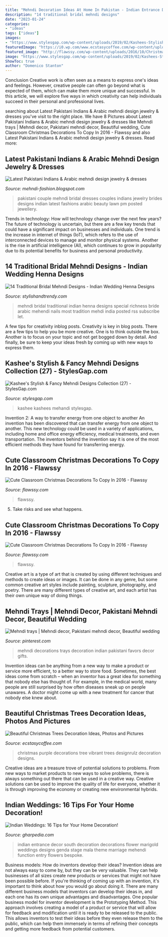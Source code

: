 ```yaml
---
title: "Mehndi Decoration Ideas At Home In Pakistan - Indian Entrance Decor South Decoration Decorations Flower Marigold Weddings Designs Genda Stage Mala Theme Marriage Mehendi Function Entry Flowers Bespoke"
description: "14 traditional bridal mehndi designs"
date: "2023-01-24"
categories:
- "ideas"
tags: ["ideas"]
images:
- "https://www.stylesgap.com/wp-content/uploads/2019/02/Kashees-Stylish-Fancy-Mehndi-Designs-Collection-27-768x1183.jpg"
featuredImage: "https://i0.wp.com/www.ecstasycoffee.com/wp-content/uploads/2014/12/Vibrant-Purple-Christmas-Tree.jpg?resize=750%2C999"
featured_image: "http://flawssy.com/wp-content/uploads/2016/10/Christmas-Elf-Classroom-Door-Decoration.jpg"
image: "https://www.stylesgap.com/wp-content/uploads/2019/02/Kashees-Stylish-Fancy-Mehndi-Designs-Collection-27-768x1183.jpg"
ShowToc: true
author: "Domenico Stanton"
---
```



Conclusion
Creative work is often seen as a means to express one's ideas and feelings. However, creative people can often go beyond what is expected of them, which can make them more unique and successful. In this article, we will explore five ways in which creativity can help individuals succeed in their personal and professional lives.

	

		
searching about Latest Pakistani Indians &amp; Arabic mehndi design jewelry &amp; dresses you've visit to the right place. We have 8 Pictures about Latest Pakistani Indians &amp; Arabic mehndi design jewelry &amp; dresses like Mehndi trays | Mehndi decor, Pakistani mehndi decor, Beautiful wedding, Cute Classroom Christmas Decorations To Copy In 2016 - Flawssy and also Latest Pakistani Indians &amp; Arabic mehndi design jewelry &amp; dresses. Read more:
		
    
## Latest Pakistani Indians &amp; Arabic Mehndi Design Jewelry &amp; Dresses

<img loading=lazy src="http://4.bp.blogspot.com/-rDu2-J66Xac/TsSvsu1frpI/AAAAAAAAHKw/nAZKV2iDFIM/s1600/Beautiful+wedding+pakistani+couples+%2528138%2529.jpg" onerror="this.onerror=null;this.src='https://tse2.mm.bing.net/th?id=OIP.b_2RF4p3RZDCLA9cyJf3WQHaKX&amp;pid=15.1';" alt="Latest Pakistani Indians &amp; Arabic mehndi design jewelry &amp; dresses">

_Source: mehndi-fashion.blogspot.com_

>pakistani couple mehndi bridal dresses couples indians jewelry brides designs indian latest fashions arabic beauty lawn pm posted jewellery. 

	

Trends in technology: How will technology change over the next few years?
The future of technology is uncertain, but there are a few key trends that could have a significant impact on businesses and individuals. One trend is the increase in internet of things (IoT), which refers to the use of interconnected devices to manage and monitor physical systems. Another is the rise in artificial intelligence (AI), which continues to grow in popularity due to its potential benefits for business and personal productivity.

    
## 14 Traditional Bridal Mehndi Designs - Indian Wedding Henna Designs

<img loading=lazy src="http://www.stylishandtrendy.com/wp-content/uploads/2011/09/traditional-bridal-mehndi-deisgns-3.jpg" onerror="this.onerror=null;this.src='https://tse3.mm.bing.net/th?id=OIP.z5DRfgYx9eed8lGxynNL-wHaKS&amp;pid=15.1';" alt="14 Traditional Bridal Mehndi Designs - Indian Wedding Henna Designs">

_Source: stylishandtrendy.com_

>mehndi bridal traditional indian henna designs special richness bride arabic mehendi nails most tradition mehdi india posted rss subscribe let. 

	

A few tips for creativity inblog posts.
Creativity is key in blog posts. There are a few tips to help you be more creative. One is to think outside the box. Another is to focus on your topic and not get bogged down by detail. And finally, be sure to keep your ideas fresh by coming up with new ways to express them.

    
## Kashee&#039;s Stylish &amp; Fancy Mehndi Designs Collection (27) - StylesGap.com

<img loading=lazy src="https://www.stylesgap.com/wp-content/uploads/2019/02/Kashees-Stylish-Fancy-Mehndi-Designs-Collection-27-768x1183.jpg" onerror="this.onerror=null;this.src='https://tse1.mm.bing.net/th?id=OIP.ga3yMq5AG4NsAQUTn6YGDQHaLa&amp;pid=15.1';" alt="Kashee&#039;s Stylish &amp; Fancy Mehndi Designs Collection (27) - StylesGap.com">

_Source: stylesgap.com_

>kashee kashees mehandi stylesgap. 

	

Invention 2: A way to transfer energy from one object to another
An invention has been discovered that can transfer energy from one object to another. This new technology could be used in a variety of applications, including home and office energy efficiency, medical treatments, and even transportation. The inventors behind the invention say it is one of the most efficient methods they have found for transferring energy.

    
## Cute Classroom Christmas Decorations To Copy In 2016 - Flawssy

<img loading=lazy src="http://flawssy.com/wp-content/uploads/2016/10/Christmas-Elf-Classroom-Door-Decoration.jpg" onerror="this.onerror=null;this.src='https://tse3.mm.bing.net/th?id=OIP.Q0MWatAghZUsl_qkGyW5JAHaJ4&amp;pid=15.1';" alt="Cute Classroom Christmas Decorations To Copy In 2016 - Flawssy">

_Source: flawssy.com_

>flawssy. 

	

5. Take risks and see what happens.

    
## Cute Classroom Christmas Decorations To Copy In 2016 - Flawssy

<img loading=lazy src="http://flawssy.com/wp-content/uploads/2016/10/Penguin-Door-Decoration-Ideas.jpg" onerror="this.onerror=null;this.src='https://tse3.mm.bing.net/th?id=OIP.gqDgDOR57x-8JvH05Rc_ggHaJ3&amp;pid=15.1';" alt="Cute Classroom Christmas Decorations To Copy In 2016 - Flawssy">

_Source: flawssy.com_

>flawssy. 

	

Creative art is a type of art that is created by using different techniques and methods to create ideas or images. It can be done in any genre, but some common creative art styles include painting, sculpture, photography, and poetry. There are many different types of creative art, and each artist has their own unique way of doing things.

    
## Mehndi Trays | Mehndi Decor, Pakistani Mehndi Decor, Beautiful Wedding

<img loading=lazy src="https://i.pinimg.com/736x/be/1b/10/be1b1038af4170903eb37b6c4411e007--mehndi-trays.jpg" onerror="this.onerror=null;this.src='https://tse1.mm.bing.net/th?id=OIP.cX0eEvfnIjJwumW-mpIvdAHaJ3&amp;pid=15.1';" alt="Mehndi trays | Mehndi decor, Pakistani mehndi decor, Beautiful wedding">

_Source: pinterest.com_

>mehndi decorations trays decoration indian pakistani favors decor gifts. 

	

Invention ideas can be anything from a new way to make a product or service more efficient, to a better way to store food. Sometimes, the best ideas come from scratch – when an inventor has a great idea for something that nobody else has thought of. For example, in the medical world, many people are still surprised by how often diseases sneak up on people unawares. A doctor might come up with a new treatment for cancer that nobody else knew about.

    
## Beautiful Christmas Trees Decoration Ideas, Photos And Pictures

<img loading=lazy src="https://i0.wp.com/www.ecstasycoffee.com/wp-content/uploads/2014/12/Vibrant-Purple-Christmas-Tree.jpg?resize=750%2C999" onerror="this.onerror=null;this.src='https://tse2.mm.bing.net/th?id=OIP.EFT2SCBfDV_W4-kbQEAp4gHaJ3&amp;pid=15.1';" alt="Beautiful Christmas Trees Decoration Ideas, Photos and Pictures">

_Source: ecstasycoffee.com_

>christmas purple decorations tree vibrant trees designrulz decoration designs. 

	

Creative ideas are a treasure trove of potential solutions to problems. From new ways to market products to new ways to solve problems, there is always something out there that can be used in a creative way. Creative solutions can be used to improve the quality of life for everyone, whether it is through improving the economy or creating new environmental hybrids.

    
## Indian Weddings: 16 Tips For Your Home Decoration!

<img loading=lazy src="https://gharpedia.com/wp-content/uploads/2018/08/0503010007-02-Wedding-Entrance-Function-Decor-Ideas-with-Yellow-Flowers.jpg" onerror="this.onerror=null;this.src='https://tse2.mm.bing.net/th?id=OIP.vPqj_gbu7gO1T-4928WSNwHaLr&amp;pid=15.1';" alt="Indian Weddings: 16 Tips for Your Home Decoration!">

_Source: gharpedia.com_

>indian entrance decor south decoration decorations flower marigold weddings designs genda stage mala theme marriage mehendi function entry flowers bespoke. 

	

Business models: How do inventors develop their ideas?
Invention ideas are not always easy to come by, but they can be very valuable. They can help businesses of all sizes create new products or services that might not have been possible before. If you're thinking of coming up with an invention, it's important to think about how you would go about doing it. There are many different business models that inventors can develop their ideas in, and each one has its own unique advantages and disadvantages.
One popular business model for inventor development is the Prototyping Method. This approach involves creating a model of a product or service that will allow for feedback and modification until it is ready to be released to the public. This allows inventors to test their ideas before they even release them to the public, which can help them immensely in terms of refining their concepts and getting more feedback from potential customers.

